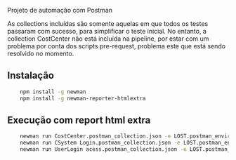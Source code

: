 Projeto de automação com Postman

As collections incluídas são somente aquelas em que todos os testes passaram com sucesso, para simplificar o teste inicial. No entanto, a collection CostCenter não está incluída na pipeline, por estar com um problema por conta dos scripts pre-request, problema este que está sendo resolvido no momento.

## Instalação
``` bash
	npm install -g newman
	npm install -g newman-reporter-htmlextra
```

## Execução com report html extra
``` bash
	newman run CostCenter.postman_collection.json -e LOST.postman_environment.json 
	newman run CSystem Login.postman_collection.json -e LOST.postman_environment.json 
	newman run UserLogin acess.postman_collection.json -e LOST.postman_environment.json 
```
